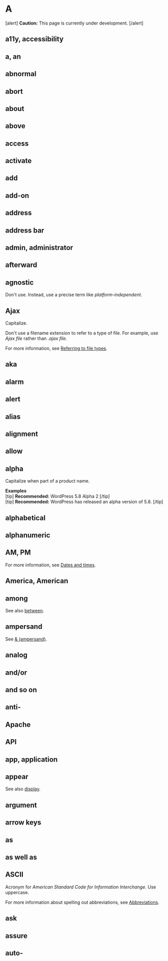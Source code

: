 # A

[alert] **Caution:** This page is currently under development. [/alert]

## a11y, accessibility
## a, an
## abnormal
## abort
## about
## above
## access
## activate
## add
## add-on
## address
## address bar
## admin, administrator
## afterward
## agnostic

Don't use. Instead, use a precise term like *platform-independent*.

## Ajax

Capitalize.

Don't use a filename extension to refer to a type of file. For example, use *Ajax file* rather than *.ajax file*.

For more information, see [Referring to file types](https://make.wordpress.org/docs/style-guide/formatting/filenames/#referring-to-file-types).

## aka
## alarm
## alert
## alias
## alignment
## allow
## alpha

Capitalize when part of a product name.

**Examples**  
[tip] **Recommended:** WordPress 5.8 Alpha 2 [/tip]  
[tip] **Recommended:** WordPress has released an alpha version of 5.8.  [/tip]  

## alphabetical
## alphanumeric
## AM, PM


For more information, see [Dates and times]().

## America, American
## among



See also [between]().

## ampersand

See [& (ampersand)]().

## analog
## and/or
## and so on
## anti-
## Apache
## API
## app, application
## appear


See also [display]().

## argument
## arrow keys
## as
## as well as
## ASCII

Acronym for *American Standard Code for Information Interchange*. Use uppercase.

For more information about spelling out abbreviations, see [Abbreviations](https://make.wordpress.org/docs/style-guide/language-grammar/abbreviations/).

## ask
## assure
## auto-
